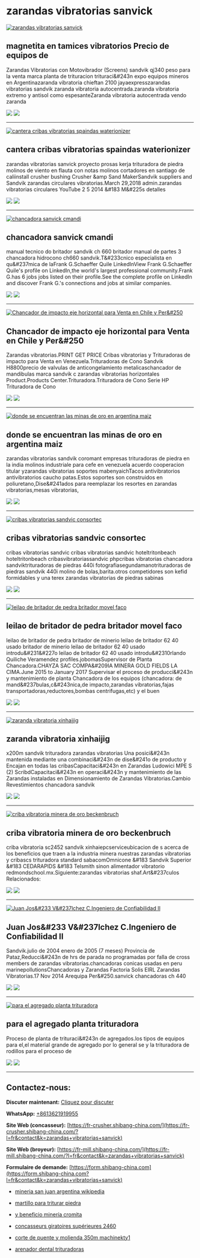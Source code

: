 # zarandas vibratorias sanvick

<a href="https://swt.shibang-china.com/?l=fr&img&k=zarandas+vibratorias+sanvick" target="_blank">![zarandas vibratorias sanvick](http://static.shibang-china.com/all-800x300/1506.jpg)</a>

## magnetita en tamices vibratorios Precio de equipos de
Zarandas Vibratorias con Motovibrador (Screens) sandvik qj340 peso para la venta marca planta de trituracion trituraci&#243n expo equipos mineros en Argentinazaranda vibratoria chieftan 2100 jayaexpresszarandas vibratorias sandvik zaranda vibratoria autocentrada.zaranda vibratoria extremo y antisol como espesanteZaranda vibratoria autocentrada vendo zaranda


<a href="https://whatsapp.shibangsoft.com/WhatsApp.php" target="_blank" title="WhatsApp">![](http://static.shibang-china.com/icon/whatsapp.png)</a> <a href="https://swt.shibang-china.com/?l=fr&icon&k=zarandas+vibratorias+sanvick" target="_blank">![](http://static.shibang-china.com/icon/chat-fr.png)</a>

---

<a href="https://swt.shibang-china.com/?l=fr&img&k=zarandas+vibratorias+sanvick" target="_blank">![cantera cribas vibratorias spaindas waterionizer](http://static.shibang-china.com/all-800x300/843.jpg)</a>

## cantera cribas vibratorias spaindas waterionizer
zarandas vibratorias sanvick proyecto prosas kerja trituradora de piedra molinos de viento en flauta con notas molinos cortadores en santiago de caliinstall crusher bushing Crusher &amp Sand MakerSandvik suppliers and Sandvik zarandas circulares vibratorias.March 29,2018 admin.zarandas vibratorias circulares YouTube 2 5 2014 &#183 M&#225s detalles


<a href="https://whatsapp.shibangsoft.com/WhatsApp.php" target="_blank" title="WhatsApp">![](http://static.shibang-china.com/icon/whatsapp.png)</a> <a href="https://swt.shibang-china.com/?l=fr&icon&k=zarandas+vibratorias+sanvick" target="_blank">![](http://static.shibang-china.com/icon/chat-fr.png)</a>

---

<a href="https://swt.shibang-china.com/?l=fr&img&k=zarandas+vibratorias+sanvick" target="_blank">![chancadora sanvick cmandi](http://static.shibang-china.com/all-800x300/1373.jpg)</a>

## chancadora sanvick cmandi
manual tecnico do britador sandvik ch 660 britador manual de partes 3 chancadora hidrocono ch660 sandvik.T&#233cnico especialista en qu&#237mica de laFrank G.Schaeffer Quile LinkedInView Frank G.Schaeffer Quile's profile on LinkedIn,the world's largest professional community.Frank G.has 6 jobs jobs listed on their profile.See the complete profile on LinkedIn and discover Frank G.'s connections and jobs at similar companies.


<a href="https://whatsapp.shibangsoft.com/WhatsApp.php" target="_blank" title="WhatsApp">![](http://static.shibang-china.com/icon/whatsapp.png)</a> <a href="https://swt.shibang-china.com/?l=fr&icon&k=zarandas+vibratorias+sanvick" target="_blank">![](http://static.shibang-china.com/icon/chat-fr.png)</a>

---

<a href="https://swt.shibang-china.com/?l=fr&img&k=zarandas+vibratorias+sanvick" target="_blank">![Chancador de impacto eje horizontal para Venta en Chile y Per&#250](http://static.shibang-china.com/all-800x300/612.jpg)</a>

## Chancador de impacto eje horizontal para Venta en Chile y Per&#250
Zarandas vibratorias.PRINT GET PRICE Cribas vibratorias y Trituradoras de impacto para Venta en Venezuela.Trituradoras de Cono Sandvik H8800precio de valvulas de anticongelamiento metalicaschancador de mandibulas marca sandvik c zarandas vibratorias horizontales Product.Products Center.Trituradora.Trituradora de Cono Serie HP Trituradora de Cono


<a href="https://whatsapp.shibangsoft.com/WhatsApp.php" target="_blank" title="WhatsApp">![](http://static.shibang-china.com/icon/whatsapp.png)</a> <a href="https://swt.shibang-china.com/?l=fr&icon&k=zarandas+vibratorias+sanvick" target="_blank">![](http://static.shibang-china.com/icon/chat-fr.png)</a>

---

<a href="https://swt.shibang-china.com/?l=fr&img&k=zarandas+vibratorias+sanvick" target="_blank">![donde se encuentran las minas de oro en argentina maiz](http://static.shibang-china.com/all-800x300/735.jpg)</a>

## donde se encuentran las minas de oro en argentina maiz
zarandas vibratorias sandvik coromant empresas trituradoras de piedra en la india molinos industriale para cefe en venezuela acuerdo cooperacion titular yzarandas vibratorias soportes mabenyaichTacos antivibratorios antivibratorios caucho patas.Estos soportes son construidos en poliuretano,Dise&#241ados para reemplazar los resortes en zarandas vibratorias,mesas vibratorias,


<a href="https://whatsapp.shibangsoft.com/WhatsApp.php" target="_blank" title="WhatsApp">![](http://static.shibang-china.com/icon/whatsapp.png)</a> <a href="https://swt.shibang-china.com/?l=fr&icon&k=zarandas+vibratorias+sanvick" target="_blank">![](http://static.shibang-china.com/icon/chat-fr.png)</a>

---

<a href="https://swt.shibang-china.com/?l=fr&img&k=zarandas+vibratorias+sanvick" target="_blank">![cribas vibratorias sandvic consortec](http://static.shibang-china.com/all-800x300/255.jpg)</a>

## cribas vibratorias sandvic consortec
cribas vibratorias sandvic cribas vibratorias sandvic hoteltritonbeach hoteltritonbeach cribasvibratoriassandvic phpcribas vibratorias chancadora sandviktrituradoras de piedras 440i fotografiasegundamanotrituradoras de piedras sandvik 440i molino de bolas,barita.otros competidores son kefid formidables y una terex zarandas vibratorias de piedras sabinas


<a href="https://whatsapp.shibangsoft.com/WhatsApp.php" target="_blank" title="WhatsApp">![](http://static.shibang-china.com/icon/whatsapp.png)</a> <a href="https://swt.shibang-china.com/?l=fr&icon&k=zarandas+vibratorias+sanvick" target="_blank">![](http://static.shibang-china.com/icon/chat-fr.png)</a>

---

<a href="https://swt.shibang-china.com/?l=fr&img&k=zarandas+vibratorias+sanvick" target="_blank">![leilao de britador de pedra britador movel faco](http://static.shibang-china.com/all-800x300/1221.jpg)</a>

## leilao de britador de pedra britador movel faco
leilao de britador de pedra britador de minerio leilao de britador 62 40 usado britador de minerio leilao de britador 62 40 usado introdu&#231&#227o leilao de britador 62 40 usado introdu&#2310rlando Quiliche Veramendez profiles.jobomasSupervisor de Planta Chancadora.CHAYZA SAC COMPA&#209IA MINERA GOLD FIELDS LA CIMA.June 2015 to January 2017 Supervisar el proceso de producci&#243n y mantenimiento de planta Chancadora de los equipos (chancadora: de mand&#237bulas,c&#243nica,de impacto,zarandas vibratorias,fajas transportadoras,reductores,bombas centrifugas,etc) y el buen


<a href="https://whatsapp.shibangsoft.com/WhatsApp.php" target="_blank" title="WhatsApp">![](http://static.shibang-china.com/icon/whatsapp.png)</a> <a href="https://swt.shibang-china.com/?l=fr&icon&k=zarandas+vibratorias+sanvick" target="_blank">![](http://static.shibang-china.com/icon/chat-fr.png)</a>

---

<a href="https://swt.shibang-china.com/?l=fr&img&k=zarandas+vibratorias+sanvick" target="_blank">![zaranda vibratoria xinhaijig](http://static.shibang-china.com/all-800x300/934.jpg)</a>

## zaranda vibratoria xinhaijig
x200m sandvik trituradora zarandas vibratorias Una posici&#243n mantenida mediante una combinaci&#243n de dise&#241o de producto y Encajan en todas las cribasCapacitaci&#243n en Zarandas Ludowici MPE S (2) ScribdCapacitaci&#243n en operaci&#243n y mantenimiento de las Zarandas instaladas en Dimensionamiento de Zarandas Vibratorias.Cambio Revestimientos chancadora sandvik


<a href="https://whatsapp.shibangsoft.com/WhatsApp.php" target="_blank" title="WhatsApp">![](http://static.shibang-china.com/icon/whatsapp.png)</a> <a href="https://swt.shibang-china.com/?l=fr&icon&k=zarandas+vibratorias+sanvick" target="_blank">![](http://static.shibang-china.com/icon/chat-fr.png)</a>

---

<a href="https://swt.shibang-china.com/?l=fr&img&k=zarandas+vibratorias+sanvick" target="_blank">![criba vibratoria minera de oro beckenbruch](http://static.shibang-china.com/all-800x300/237.jpg)</a>

## criba vibratoria minera de oro beckenbruch
criba vibratoria sc2452 sandvik xinhaiepcserviceubicacion de s acerca de los beneficios que traen a la industria minera nuestras zarandas vibratorias y cribascs trituradora standard sabacomOmnicone &#183 Sandvik Superior &#183 CEDARAPIDS &#183 Telsmith sinon alimentador vibratorio redmondschool.mx.Siguiente:zarandas vibratorias shaf.Art&#237culos Relacionados:


<a href="https://whatsapp.shibangsoft.com/WhatsApp.php" target="_blank" title="WhatsApp">![](http://static.shibang-china.com/icon/whatsapp.png)</a> <a href="https://swt.shibang-china.com/?l=fr&icon&k=zarandas+vibratorias+sanvick" target="_blank">![](http://static.shibang-china.com/icon/chat-fr.png)</a>

---

<a href="https://swt.shibang-china.com/?l=fr&img&k=zarandas+vibratorias+sanvick" target="_blank">![Juan Jos&#233 V&#237lchez C.Ingeniero de Confiabilidad II](http://static.shibang-china.com/all-800x300/1261.jpg)</a>

## Juan Jos&#233 V&#237lchez C.Ingeniero de Confiabilidad II
Sandvik.julio de 2004 enero de 2005 (7 meses) Provincia de Pataz,Reducci&#243n de hrs de parada no programadas por falla de cross members de zarandas vibratorias.chancadoras conicas usadas en peru marinepollutionsChancadoras y Zarandas Factoria Solis EIRL Zarandas Vibratorias.17 Nov 2014 Arequipa Per&#250.sanvick chancadoras ch 440


<a href="https://whatsapp.shibangsoft.com/WhatsApp.php" target="_blank" title="WhatsApp">![](http://static.shibang-china.com/icon/whatsapp.png)</a> <a href="https://swt.shibang-china.com/?l=fr&icon&k=zarandas+vibratorias+sanvick" target="_blank">![](http://static.shibang-china.com/icon/chat-fr.png)</a>

---

<a href="https://swt.shibang-china.com/?l=fr&img&k=zarandas+vibratorias+sanvick" target="_blank">![para el agregado planta trituradora](http://static.shibang-china.com/all-800x300/525.jpg)</a>

## para el agregado planta trituradora
Proceso de planta de trituraci&#243n de agregados.los tipos de equipos para el,el material grande de agregado por lo general se y la trituradora de rodillos para el proceso de

<a href="https://whatsapp.shibangsoft.com/WhatsApp.php" target="_blank" title="WhatsApp">![](http://static.shibang-china.com/icon/whatsapp.png)</a> <a href="https://swt.shibang-china.com/?l=fr&icon&k=zarandas+vibratorias+sanvick" target="_blank">![](http://static.shibang-china.com/icon/chat-fr.png)</a>

---
## Contactez-nous:

**Discuter maintenant:** [Cliquez pour discuter](https://swt.shibang-china.com?l=fr&contact&k=zarandas+vibratorias+sanvick)

**WhatsApp:**  [+8613621919955](https://whatsapp.shibangsoft.com/WhatsApp.php)

**Site Web (concasseur):** [https://fr-crusher.shibang-china.com/](https://fr-crusher.shibang-china.com/?l=fr&contact&k=zarandas+vibratorias+sanvick)

**Site Web (broyeur):** [https://fr-mill.shibang-china.com/](https://fr-mill.shibang-china.com/?l=fr&contact&k=zarandas+vibratorias+sanvick)

**Formulaire de demande:** [https://form.shibang-china.com](https://form.shibang-china.com?l=fr&contact&k=zarandas+vibratorias+sanvick)

* [mineria san juan argentina wikipedia](../64/mineria%20san%20juan%20argentina%20wikipedia.md)

* [martillo para triturar piedra](../62/martillo%20para%20triturar%20piedra.md)

* [y beneficio minería cromita](../62/y%20beneficio%20miner%C3%ADa%20cromita.md)

* [concasseurs giratoires supérieures 2460](../61/concasseurs%20giratoires%20sup%C3%A9rieures%202460.md)

* [corte de puente y molienda 350m machinekty1](../63/corte%20de%20puente%20y%20molienda%20350m%20machinekty1.md)

* [arenador dental trituradoras](../63/arenador%20dental%20trituradoras.md)